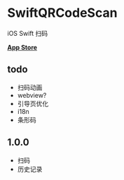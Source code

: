 # SwiftQRCodeScan
iOS Swift 扫码

**[App Store](https://itunes.apple.com/cn/app/%E7%A0%81%E4%B8%8A%E6%89%AB/id1196789571)**

## todo
* 扫码动画
* webview?
* 引导页优化
* i18n
* 条形码

## 1.0.0
* 扫码
* 历史记录
